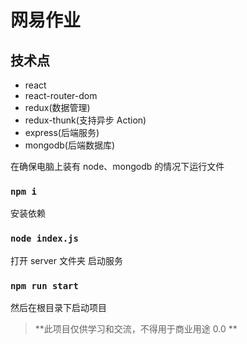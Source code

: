 # 网易作业

## 技术点

- react
- react-router-dom
- redux(数据管理)
- redux-thunk(支持异步 Action)
- express(后端服务)
- mongodb(后端数据库)

在确保电脑上装有 node、mongodb 的情况下运行文件

### `npm i`

安装依赖

### `node index.js`

打开 server 文件夹
启动服务

### `npm run start`

然后在根目录下启动项目

> **此项目仅供学习和交流，不得用于商业用途 0.0 **
